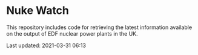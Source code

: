 # Nuke Watch

This repository includes code for retrieving the latest information available on the output of EDF nuclear power plants in the UK.

Last updated: 2021-03-31 06:13